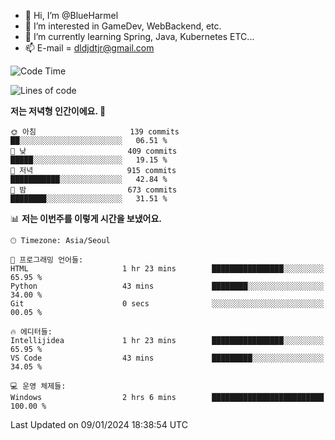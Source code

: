 - 👋 Hi, I’m @BlueHarmel
- 👀 I’m interested in GameDev, WebBackend, etc.
- 🌱 I’m currently learning Spring, Java, Kubernetes ETC...
- 📫 E-mail = dldjdtjr@gmail.com
  <!--START_SECTION:waka-->
![Code Time](http://img.shields.io/badge/Code%20Time-315%20hrs%2024%20mins-blue)

![Lines of code](https://img.shields.io/badge/%EC%A0%80%EB%8A%94%20%EC%97%AC%ED%83%9C%EA%B9%8C%EC%A7%80%20-39.8%20million%20%EC%A4%84%EC%9D%98%20%EC%BD%94%EB%93%9C%EB%A5%BC%20%EC%9E%91%EC%84%B1%ED%96%88%EC%96%B4%EC%9A%94.-blue)

**저는 저녁형 인간이에요. 🦉** 

```text
🌞 아침                     139 commits         ██░░░░░░░░░░░░░░░░░░░░░░░   06.51 % 
🌆 낮　                     409 commits         █████░░░░░░░░░░░░░░░░░░░░   19.15 % 
🌃 저녁                     915 commits         ███████████░░░░░░░░░░░░░░   42.84 % 
🌙 밤　                     673 commits         ████████░░░░░░░░░░░░░░░░░   31.51 % 
```


📊 **저는 이번주를 이렇게 시간을 보냈어요.** 

```text
🕑︎ Timezone: Asia/Seoul

💬 프로그래밍 언어들: 
HTML                     1 hr 23 mins        ████████████████░░░░░░░░░   65.95 % 
Python                   43 mins             ████████░░░░░░░░░░░░░░░░░   34.00 % 
Git                      0 secs              ░░░░░░░░░░░░░░░░░░░░░░░░░   00.05 % 

🔥 에디터들: 
Intellijidea             1 hr 23 mins        ████████████████░░░░░░░░░   65.95 % 
VS Code                  43 mins             █████████░░░░░░░░░░░░░░░░   34.05 % 

💻 운영 체제들: 
Windows                  2 hrs 6 mins        █████████████████████████   100.00 % 
```


 Last Updated on 09/01/2024 18:38:54 UTC
<!--END_SECTION:waka-->
<!---
BlueHarmel/BlueHarmel is a ✨ special ✨ repository because its `README.md` (this file) appears on your GitHub profile.
You can click the Preview link to take a look at your changes.
--->

